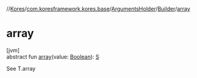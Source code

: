 //[Kores](../../../../index.md)/[com.koresframework.kores.base](../../index.md)/[ArgumentsHolder](../index.md)/[Builder](index.md)/[array](array.md)

# array

[jvm]\
abstract fun [array](array.md)(value: [Boolean](https://kotlinlang.org/api/latest/jvm/stdlib/kotlin/-boolean/index.html)): [S](index.md)

See T.array
